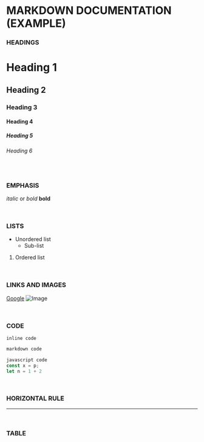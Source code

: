 # MARKDOWN DOCUMENTATION (EXAMPLE)

### HEADINGS
# Heading 1
## Heading 2
### Heading 3
#### Heading 4 
##### Heading 5
###### Heading 6
<br>

### EMPHASIS
_italic_ or *bold* 
**bold**

<br>

### LISTS
- Unordered list
  * Sub-list
1. Ordered list
   
<br>

### LINKS AND IMAGES
[Google](google.com)
![Image](images/markdown.png)

<br>

### CODE
`inline code`
```markdown
markdown code
```
```js
javascript code
const x = p;
let n = 1 + 2
```

<br>

### HORIZONTAL RULE
---------

<br>

### TABLE


